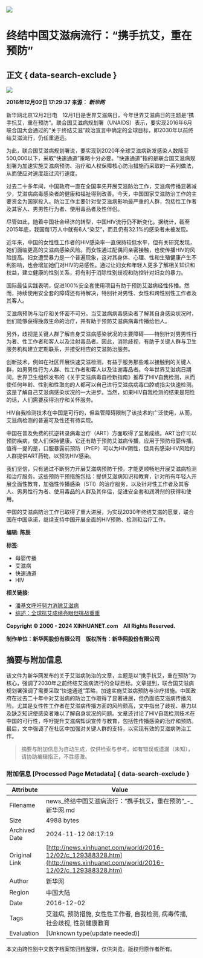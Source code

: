 # ![](http://www.xinhuanet.com/imgs2015/xhwxlogo300.jpg)

# 终结中国艾滋病流行：“携手抗艾，重在预防”

## 正文 { data-search-exclude }


![](http://www.xinhuanet.com//world/2016-12/02/ewm_1293883281n.jpg)

**2016年12月02日 17:29:37 来源： _新华网_**

新华网北京12月2日电　12月1日是世界艾滋病日，今年世界艾滋病日的主题是“携手抗艾，重在预防”。联合国艾滋病规划署（UNAIDS）表示，要实现2016年6月联合国大会通过的“关于终结艾滋”政治宣言中确定的全球目标，即2030年以前终结艾滋流行，仍任重道远。

为此，联合国艾滋病规划署说，要实现到2020年全球艾滋病新发感染人数降至500,000以下，采取“快速通道”策略十分必要。“快速通道”指的是联合国艾滋病规划署为加速实施艾滋病预防、治疗和人权保障核心防治措施而采取的一系列做法，从而使应对速度超过流行速度。

过去二十多年间，中国政府一直在全国率先开展艾滋防治工作，艾滋病传播显著减少，艾滋病病毒感染者的健康和福祉得到改善。今天，中国国家艾滋防治工作的主要资金为国家投入。防治工作主要针对受艾滋病影响最严重的人群，包括性工作者及其客人、男男性行为者、使用毒品者及性伴侣。

尽管如此，随着中国社会经济的转型，中国HIV流行仍不断变化。据统计，截至2015年底，我国每1万人中就有6人“染艾”，而且仍有32.1%的感染者未被发现。

近年来，中国的女性性工作者的HIV感染率一直保持较低水平，但有关研究发现，她们面临更高的艾滋病感染风险。而女性通过配偶间亲密接触，也使传播HIV的风险提高。妇女遭受暴力是一个普遍现象，这对其身体、心理、性和生殖健康产生不利影响，也会增加她们对HIV的易感性。通过让妇女和年轻人更多了解相关知识和权益，建立健康的性别关系，将有利于消除性别歧视和防控针对妇女的暴力。

国际最佳实践表明，促进100%安全套使用项目有助于预防艾滋病经性传播。然而，持续使用安全套的障碍还有待解决，特别针对男性、女性和跨性别性工作者及其客人。

艾滋病预防与治疗和关怀密不可分。当艾滋病病毒感染者了解其自身感染状况时，他们能够获得挽救生命的治疗，并有助于预防艾滋病病毒传播给他人。

另外，歧视是关键人群了解自身艾滋病感染状况的主要障碍——特别针对男男性行为者、性工作者和客人以及注射毒品者。因此，消除歧视，有助于关键人群与卫生服务机构建立定期联系，并接受相应的艾滋防治服务。

创新技术，例如在社区开展快速艾滋检测，有益于服务那些难以接触到的关键人群，如男男性行为人群、性工作者和客人以及注谢毒品者。今年世界艾滋病日期间，世界卫生组织发布的《关于艾滋病毒自检新指南》推荐了HIV自我检测，从而使任何年龄、性别和性取向的人都可以自己进行艾滋病病毒口腔或指尖快速检测。这是了解自己艾滋病感染状况的一大进步。当然，如果HIV自我检测的结果是阳性的话，人们需要获得治疗和关怀服务。

HIV自我检测技术在中国是可行的，但监管障碍限制了该技术的广泛使用，从而，艾滋病检测的普遍可及性还有待实现。

中国在普及免费的抗逆转录病毒治疗（ART）方面取得了显著成绩。ART治疗可以预防疾病，使人们保持健康。它还有助于预防艾滋病传播，应用于预防母婴传播。值得一提的是，口服暴露前预防（PrEP）可以为HIV阴性，但具有感染HIV风险的人群提供ART药物，以预防HIV感染。

我们坚信，只有通过不断努力开展艾滋病预防干预，才能更顺畅地开展艾滋病检测和治疗服务。这些预防干预措施包括：提供艾滋病知识和教育，针对所有年轻人开展全面性教育，加强性传播感染（STI）的治疗服务，以及针对性工作者及其客人、男男性行为者、使用毒品的人群及其伴侣，促进安全套和润滑剂的获得和使用。

中国的艾滋病防治工作已取得了重大进展，为实现2030年终结艾滋的愿景，联合国在中国承诺，继续支持中国开展全面的HIV预防、检测和治疗工作。

**编辑: 陈辰**

**标签:**
- 母婴传播
- 艾滋病
- 快速通道
- HIV

**相关链接:**
- [潘基文呼吁努力消除艾滋病](http://news.xinhuanet.com/world/2016-12/02/c_129387141.htm)
- [综述：全球抗艾成绩亮眼但挑战重重](http://news.xinhuanet.com/world/2016-12/01/c_1120031003.htm)

**Copyright © 2000 - 2024 XINHUANET.com　All Rights Reserved.**

**制作单位：新华网股份有限公司　版权所有：新华网股份有限公司**

## 摘要与附加信息

<!-- tcd_abstract -->
该文件为新华网发布的关于艾滋病防治的文章，主题是以“携手抗艾，重在预防”为核心，强调了2030年之前终结艾滋病流行的全球目标。文章提到，联合国艾滋病规划署强调了需要采取“快速通道”策略，加速实施艾滋病预防与治疗措施。中国政府在过去二十年中对艾滋病的防治工作取得了显著进展，但仍面临艾滋病传播风险。尤其是女性性工作者在艾滋病传播方面的风险颇高，文中指出了歧视、暴力以及缺乏知识使感染者难以了解自身状况的问题。文章还讨论了HIV自我检测技术在中国的可行性，呼吁提升艾滋病知识宣传与教育，包括性传播感染的治疗和预防。最后，文中强调了在社区中加强对关键人群的支持，以实现有效的艾滋病防治工作。
<!-- tcd_abstract_end -->

> 摘要与附加信息为自动生成，仅供检索与参考。如有错误或遗漏（未知），请协助编辑指正，不胜感激。

### 附加信息 [Processed Page Metadata] { data-search-exclude }

| Attribute       | Value                                  |
|-----------------|----------------------------------------|
| Filename        | news_终结中国艾滋病流行：“携手抗艾，重在预防”_-_新华网.md                             |
| Size            | 4988 bytes                           |
| Archived Date   | 2024-11-12 08:17:19                             |
| Original Link   | [http://news.xinhuanet.com/world/2016-12/02/c_129388328.htm](http://news.xinhuanet.com/world/2016-12/02/c_129388328.htm)                       |
| Author          | 新华网                               |
| Region          | 中国大陆                               |
| Date            | 2016-12-02                                 |
| Tags            | 艾滋病, 预防措施, 女性性工作者, 自我检测, 病毒传播, 社会歧视, 性别健康教育                                 |
| Evaluation            | [Unknown type(update needed)]                                 |
<!-- tcd_table_end -->

本文由跨性别中文数字档案馆归档整理，仅供浏览。版权归原作者所有。
